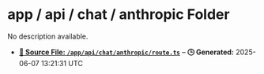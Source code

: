 # app / api / chat / anthropic Folder

No description available.

- **[**📄 Source File:** `/app/api/chat/anthropic/route.ts`](route.ts.md)** – **🕒 Generated:** 2025-06-07 13:21:31 UTC